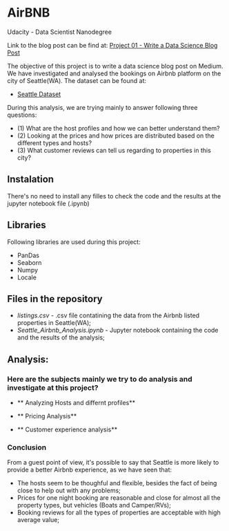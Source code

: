 # AirBNB
Udacity - Data Scientist Nanodegree 

Link to the blog post can be find at: [Project 01 - Write a Data Science Blog Post](https://github.com/NETspace-GIT/Udacity_DSN/blob/main/project1/Seattle_Airbnb_Analysis.ipynb)

The objective of this project is to write a data science blog post on Medium. We have investigated and analysed the bookings on Airbnb platform on the city of Seattle(WA). The dataset can be found at:


*   [Seattle Dataset](https://www.kaggle.com/airbnb/seattle/data)

During this analysis, we are trying mainly to answer following three questions:

*   (1) What are the host profiles and how we can better understand them?
*   (2) Looking at the prices and how prices are distributed based on the different types and hosts?
*   (3) What customer reviews can tell us regarding to properties in this city?

## Instalation

There's no need to install any filles to check the code and the results at the jupyter notebook file (.ipynb)

## Libraries

Following libraries are used during this project: 

*   PanDas
*   Seaborn 
*   Numpy
*   Locale

## Files in the repository

*   *listings.csv* - .csv file contatining the data from the Airbnb listed properties in Seattle(WA);
*   *Seattle_Airbnb_Analysis.ipynb* - Jupyter notebook containing the code and the results of the analysis;

## Analysis:

###   Here are the subjects mainly we try to do analysis and investigate at this project?

*   ** Analyzing Hosts and differnt profiles**

*   ** Pricing Analysis**

*   ** Customer experience analysis**

###  Conclusion

From a guest point of view, it's possible to say that Seattle is more likely to provide a better Airbnb experience, as we have seen that:

*   The hosts seem to be thoughful and flexible, besides the fact of being close to help out with any problems;
*   Prices for one night booking are reasonable and close for almost all the property types, but vehicles (Boats and Camper/RVs);
*   Booking reviews for all the types of properties are acceptable with high average value;

